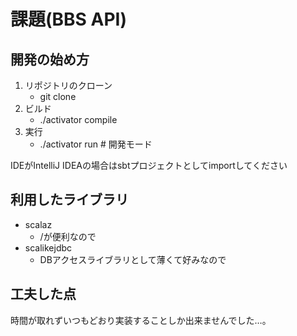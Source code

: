 # 課題(BBS API)

## 開発の始め方

1. リポジトリのクローン
    * git clone
1. ビルド
    * ./activator compile
1. 実行
    * ./activator run # 開発モード

IDEがIntelliJ IDEAの場合はsbtプロジェクトとしてimportしてください

## 利用したライブラリ
* scalaz
    * \/が便利なので
* scalikejdbc
    * DBアクセスライブラリとして薄くて好みなので

## 工夫した点

時間が取れずいつもどおり実装することしか出来ませんでした…。